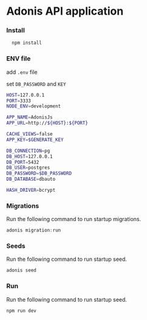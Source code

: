 # Adonis API application

### Install
```bash
  npm install
```

### ENV file

add `.env` file

set `DB_PASSWORD` and `KEY`

```bash
HOST=127.0.0.1
PORT=3333
NODE_ENV=development

APP_NAME=AdonisJs
APP_URL=http://${HOST}:${PORT}

CACHE_VIEWS=false
APP_KEY=$GENERATE_KEY

DB_CONNECTION=pg
DB_HOST=127.0.0.1
DB_PORT=5432
DB_USER=postgres
DB_PASSWORD=$DB_PASSWORD
DB_DATABASE=dbauto

HASH_DRIVER=bcrypt

```


### Migrations

Run the following command to run startup migrations.

```js
adonis migration:run
```

### Seeds

Run the following command to run startup seed.

```js
adonis seed
```

### Run

Run the following command to run startup seed.

```js
npm run dev
```
